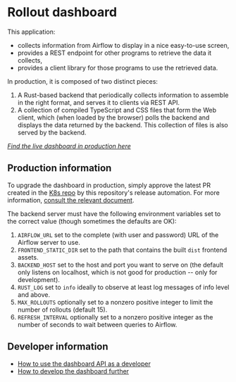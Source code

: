 # Rollout dashboard

This application:

* collects information from Airflow to display in a nice easy-to-use screen,
* provides a REST endpoint for other programs to retrieve the data it collects,
* provides a client library for those programs to use the retrieved data.

In production, it is composed of two distinct pieces:

1. A Rust-based backend that periodically collects information to
   assemble in the right format, and serves it to clients via REST API.
2. A collection of compiled TypeScript and CSS files that form the
   Web client, which (when loaded by the browser) polls the backend
   and displays the data returned by the backend.  This collection of
   files is also served by the backend.

*[Find the live dashboard in production here](https://rollout-dashboard.ch1-rel1.dfinity.network/)*

## Production information

To upgrade the dashboard in production, simply approve the latest
PR created in the [K8s repo](https://github.com/dfinity-ops/k8s/pulls)
by this repository's release automation.  For more information,
[consult the relevant document](https://dfinity-ops.github.io/k8s/#/bases/apps/rollout-dashboard/).

The backend server must have the following environment variables
set to the correct value (though sometimes the defaults are OK):

1. `AIRFLOW_URL` set to the complete (with user and password)
   URL of the Airflow server to use.
2. `FRONTEND_STATIC_DIR` set to the path that contains the built
   `dist` frontend assets.
3. `BACKEND_HOST` set to the host and port you want to serve on
   (the default only listens on localhost, which is not good for
   production -- only for development).
4. `RUST_LOG` set to `info` ideally to observe at least log
   messages of info level and above.
5. `MAX_ROLLOUTS` optionally set to a nonzero positive integer
   to limit the number of rollouts (default 15).
6. `REFRESH_INTERVAL` optionally set to a nonzero positive integer
   as the number of seconds to wait between queries to Airflow.

## Developer information

* [How to use the dashboard API as a developer](doc/api.md)
* [How to develop the dashboard further](doc/dev.md)
